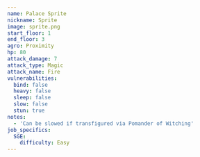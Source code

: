 ```yaml
---
name: Palace Sprite
nickname: Sprite
image: sprite.png
start_floor: 1
end_floor: 3
agro: Proximity
hp: 80
attack_damage: 7
attack_type: Magic
attack_name: Fire
vulnerabilities:
  bind: false
  heavy: false
  sleep: false
  slow: false
  stun: true
notes:
  - 'Can be slowed if transfigured via Pomander of Witching'
job_specifics:
  SGE:
    difficulty: Easy
---
```

